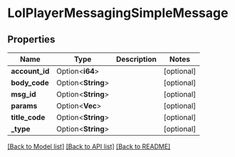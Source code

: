 # LolPlayerMessagingSimpleMessage

## Properties

Name | Type | Description | Notes
------------ | ------------- | ------------- | -------------
**account_id** | Option<**i64**> |  | [optional]
**body_code** | Option<**String**> |  | [optional]
**msg_id** | Option<**String**> |  | [optional]
**params** | Option<**Vec<String>**> |  | [optional]
**title_code** | Option<**String**> |  | [optional]
**_type** | Option<**String**> |  | [optional]

[[Back to Model list]](../README.md#documentation-for-models) [[Back to API list]](../README.md#documentation-for-api-endpoints) [[Back to README]](../README.md)


